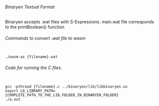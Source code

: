 ###### Binaryen Textual Format

Binaryen accepts .wat files with S-Expressions.
main.wat file corresponds to the printBoolean() function

###### Commands to convert .wat file to wasm

```

./wasm-as {filename}.wat
```

###### Code for running the C files.

```

gcc -pthread {filename}.c ../binaryen/lib/libbinaryen.so
export LD_LIBRARY_PATH={COMPLETE_PATH_TO_THE_LIB_FOLDER_IN_BINARYEN_FOLDER}
./a.out

```
